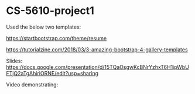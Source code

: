 # CS-5610-project1

Used the below two templates:

https://startbootstrap.com/theme/resume

https://tutorialzine.com/2018/03/3-amazing-bootstrap-4-gallery-templates


Slides: https://docs.google.com/presentation/d/15TQaOsgwKcBNrYzhxT6H1ipWbUFTjQ2aTgAhiriORNE/edit?usp=sharing

Video demonstrating: 

